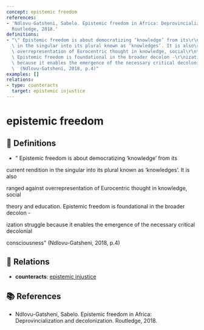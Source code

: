 ```yaml
---
concept: epistemic freedom
references:
- 'Ndlovu-Gatsheni, Sabelo. Epistemic freedom in Africa: Deprovincialization and decolonization.
  Routledge, 2018.'
definitions:
- "\" Epistemic freedom is about democratizing ‘knowledge’ from its\r\ncurrent rendition\
  \ in the singular into its plural known as ‘knowledges’. It is also\r\nranged against\
  \ overrepresentation of Eurocentric thought in knowledge, social\r\ntheory and education.\
  \ Epistemic freedom is foundational in the broader decolon -\r\nization struggle\
  \ because it enables the emergence of the necessary critical decolonial\r\nconsciousness\"\
  \  (Ndlovu-Gatsheni, 2018, p.4)"
examples: []
relations:
- type: counteracts
  target: epistemic injustice
---
```


# epistemic freedom

## 📖 Definitions

- " Epistemic freedom is about democratizing ‘knowledge’ from its
current rendition in the singular into its plural known as ‘knowledges’. It is also
ranged against overrepresentation of Eurocentric thought in knowledge, social
theory and education. Epistemic freedom is foundational in the broader decolon -
ization struggle because it enables the emergence of the necessary critical decolonial
consciousness"  (Ndlovu-Gatsheni, 2018, p.4)

## 🔗 Relations

- **counteracts**: [epistemic injustice](./epistemic-injustice.md)

## 📚 References

- Ndlovu-Gatsheni, Sabelo. Epistemic freedom in Africa: Deprovincialization and decolonization. Routledge, 2018.

